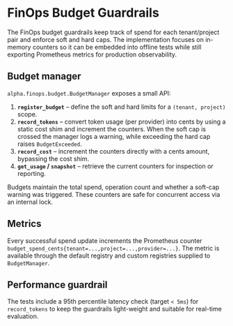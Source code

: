 # FinOps Budget Guardrails

The FinOps budget guardrails keep track of spend for each tenant/project
pair and enforce soft and hard caps. The implementation focuses on
in-memory counters so it can be embedded into offline tests while still
exporting Prometheus metrics for production observability.

## Budget manager

`alpha.finops.budget.BudgetManager` exposes a small API:

1. **`register_budget`** – define the soft and hard limits for a
   `(tenant, project)` scope.
2. **`record_tokens`** – convert token usage (per provider) into cents by
   using a static cost shim and increment the counters. When the soft cap
   is crossed the manager logs a warning, while exceeding the hard cap
   raises `BudgetExceeded`.
3. **`record_cost`** – increment the counters directly with a cents
   amount, bypassing the cost shim.
4. **`get_usage` / `snapshot`** – retrieve the current counters for
   inspection or reporting.

Budgets maintain the total spend, operation count and whether a soft-cap
warning was triggered. These counters are safe for concurrent access via
an internal lock.

## Metrics

Every successful spend update increments the Prometheus counter
`budget_spend_cents{tenant=...,project=...,provider=...}`. The metric is
available through the default registry and custom registries supplied to
`BudgetManager`.

## Performance guardrail

The tests include a 95th percentile latency check (target `< 5ms`) for
`record_tokens` to keep the guardrails light-weight and suitable for
real-time evaluation.
